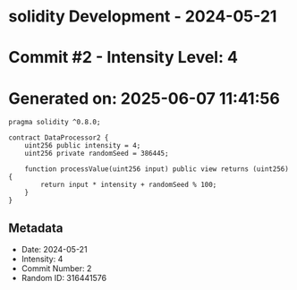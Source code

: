 ﻿# solidity Development - 2024-05-21
# Commit #2 - Intensity Level: 4
# Generated on: 2025-06-07 11:41:56
```solidity
pragma solidity ^0.8.0;

contract DataProcessor2 {
    uint256 public intensity = 4;
    uint256 private randomSeed = 386445;

    function processValue(uint256 input) public view returns (uint256) {
        return input * intensity + randomSeed % 100;
    }
}
```
## Metadata
- Date: 2024-05-21
- Intensity: 4
- Commit Number: 2
- Random ID: 316441576
